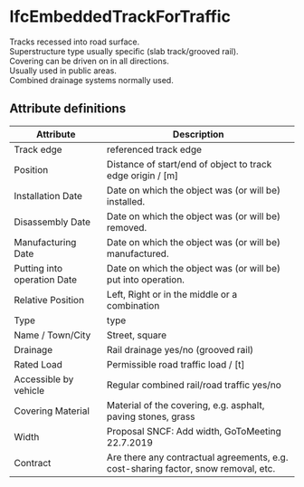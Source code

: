 IfcEmbeddedTrackForTraffic
==========================
Tracks recessed into road surface.  
Superstructure type usually specific (slab track/grooved rail).  
Covering can be driven on in all directions.  
Usually used in public areas.  
Combined drainage systems normally used.  


Attribute definitions
---------------------
| Attribute                   | Description                                                                        |
|-----------------------------|------------------------------------------------------------------------------------|
| Track edge                  | referenced track edge                                                              |
| Position                    | Distance of start/end of object to track edge origin / [m]                         |
| Installation Date           | Date on which the object was (or will be) installed.                               |
| Disassembly Date            | Date on which the object was (or will be) removed.                                 |
| Manufacturing Date          | Date on which the object was (or will be) manufactured.                            |
| Putting into operation Date | Date on which the object was (or will be) put into operation.                      |
| Relative Position           | Left, Right or in the middle or a combination                                      |
| Type                        | type                                                                               |
| Name / Town/City            | Street, square                                                                     |
| Drainage                    | Rail drainage yes/no (grooved rail)                                                |
| Rated Load                  | Permissible road traffic load / [t]                                                |
| Accessible by vehicle       | Regular combined rail/road traffic yes/no                                          |
| Covering Material           | Material of the covering, e.g. asphalt, paving stones, grass                       |
| Width                       | Proposal SNCF: Add width, GoToMeeting 22.7.2019                                    |
| Contract                    | Are there any contractual agreements, e.g. cost-sharing factor, snow removal, etc. |

